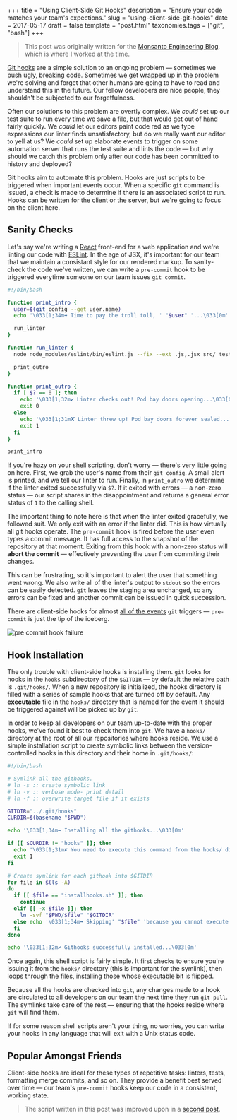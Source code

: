 +++
title = "Using Client-Side Git Hooks"
description = "Ensure your code matches your team's expections."
slug = "using-client-side-git-hooks"
date = 2017-05-17
draft = false
template = "post.html"
taxonomies.tags = ["git", "bash"]
+++

> This post was originally written for the [Monsanto Engineering Blog](http://engineering.monsanto.com/2017/05/17/using-client-side-git-hooks/), which is where I worked at the time.

[Git hooks][githooks] are a simple solution to an ongoing problem &mdash; sometimes we push ugly, breaking code. Sometimes we get wrapped up in the problem we're solving and forget that other humans are going to have to read and understand this in the future. Our fellow developers are nice people, they shouldn't be subjected to our forgetfulness.

[githooks]: https://git-scm.com/book/en/v2/Customizing-Git-Git-Hooks

Often our solutions to this problem are overtly complex. We *could* set up our test suite to run every time we save a file, but that would get out of hand fairly quickly. We *could* let our editors paint code red as we type expressions our linter finds unsatisfactory, but do we really want our editor to yell at us? We *could* set up elaborate events to trigger on some automation server that runs the test suite and lints the code &mdash; but why should we catch this problem only after our code has been committed to history and deployed?

Git hooks aim to automate this problem. Hooks are just scripts to be triggered when important events occur. When a specific `git` command is issued, a check is made to determine if there is an associated script to run. Hooks can be written for the client or the server, but we're going to focus on the client here.

## Sanity Checks

Let's say we're writing a [React][react] front-end for a web application and we're linting our code with [ESLint][eslint]. In the age of JSX, it's important for our team that we maintain a consistant style for our rendered markup. To sanity-check the code we've written, we can write a `pre-commit` hook to be triggered everytime someone on our team issues `git commit`.

[react]: https://facebook.github.io/react/
[eslint]: http://eslint.org

```bash
#!/bin/bash

function print_intro {
  user=$(git config --get user.name)
  echo '\033[1;34m➡ Time to pay the troll toll, ' "$user" '...\033[0m'

  run_linter
}

function run_linter {
  node node_modules/eslint/bin/eslint.js --fix --ext .js,.jsx src/ test/

  print_outro
}

function print_outro {
  if [ $? == 0 ]; then
    echo '\033[1;32m✔︎ Linter checks out! Pod bay doors opening...\033[0m'
    exit 0
  else
    echo '\033[1;31m𝙓 Linter threw up! Pod bay doors forever sealed...\033[0m'
    exit 1
  fi
}

print_intro
```

If you're hazy on your shell scripting, don't worry &mdash; there's very little going on here. First, we grab the user's name from their `git config`. A small alert is printed, and we tell our linter to run. Finally, in `print_outro` we determine if the linter exited successfully via `$?`. If it exited with errors &mdash; a non-zero status &mdash; our script shares in the disappointment and returns a general error status of `1` to the calling shell.

The important thing to note here is that when the linter exited gracefully, we followed suit. We only exit with an error if the linter did. This is how virtually all git hooks operate. The `pre-commit` hook is fired before the user even types a commit message. It has full access to the snapshot of the repository at that moment. Exiting from this hook with a non-zero status will **abort the commit** &mdash; effectively preventing the user from commiting their changes.

This can be frustrating, so it's important to alert the user that something went wrong. We also write all of the linter's output to `stdout` so the errors can be easily detected. `git` leaves the staging area unchanged, so any errors can be fixed and another commit can be issued in quick succession.

There are client-side hooks for almost [all of the events][events] `git` triggers &mdash; `pre-commit` is just the tip of the iceberg.

[events]: https://git-scm.com/docs/githooks

![pre commit hook failure](/images/git-hooks.png)

## Hook Installation

The only trouble with client-side hooks is installing them. `git` looks for hooks in the `hooks` subdirectory of the `$GITDIR` &mdash; by default the relative path is `.git/hooks/`. When a new repository is initialized, the hooks directory is filled with a series of sample hooks that are turned off by default. Any **executable** file in the `hooks/` directory that is named for the event it should be triggered against will be picked up by `git`.

In order to keep all developers on our team up-to-date with the proper hooks, we've found it best to check them into `git`. We have a `hooks/` directory at the root of all our repositories where hooks reside. We use a simple installation script to create symbolic links between the version-controlled hooks in this directory and their home in `.git/hooks/`:

```bash
#!/bin/bash

# Symlink all the githooks.
# ln -s :: create symbolic link
# ln -v :: verbose mode- print detail
# ln -f :: overwrite target file if it exists

GITDIR="../.git/hooks"
CURDIR=$(basename "$PWD")

echo '\033[1;34m➡ Installing all the githooks...\033[0m'

if [[ $CURDIR != "hooks" ]]; then
  echo '\033[1;31m✘ You need to execute this command from the hooks/ directory\033[0m'
  exit 1
fi

# Create symlink for each githook into $GITDIR
for file in $(ls -A)
do
  if [[ $file == "installhooks.sh" ]]; then
    continue
  elif [[ -x $file ]]; then
    ln -svf "$PWD/$file" "$GITDIR"
  else echo '\033[1;34m➡ Skipping' "$file" 'because you cannot execute it\033[0m'
  fi
done

echo '\033[1;32m✔︎ Githooks successfully installed...\033[0m'
```

Once again, this shell script is fairly simple. It first checks to ensure you're issuing it from the `hooks/` directory (this is important for the symlink), then loops through the files, installing those whose [executable bit][fileperms] is flipped.

Because all the hooks are checked into `git`, any changes made to a hook are circulated to all developers on our team the next time they run `git pull`. The symlinks take care of the rest &mdash; ensuring that the hooks reside where `git` will find them.

[fileperms]: https://en.wikipedia.org/wiki/File_system_permissions#Permissions

If for some reason shell scripts aren't your thing, no worries, you can write your hooks in any language that will exit with a Unix status code.

## Popular Amongst Friends

Client-side hooks are ideal for these types of repetitive tasks: linters, tests, formatting merge commits, and so on. They provide a benefit best served over time &mdash; our team's `pre-commit` hooks keep our code in a consistent, working state.

> The script written in this post was improved upon in a [second post](@/blog/2018-03-05-using-client-side-git-hooks-2.md).
